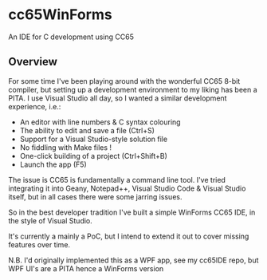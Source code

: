# cc65WinForms

An IDE for C development using CC65

## Overview

For some time I've been playing around with the wonderful CC65 8-bit compiler, but setting up a development environment to my liking has been a PITA. I use Visual Studio all day, so I wanted a similar development experience, i.e.:

* An editor with line numbers & C syntax colouring
* The ability to edit and save a file (Ctrl+S)
* Support for a Visual Studio-style solution file
* No fiddling with Make files !
* One-click building of a project (Ctrl+Shift+B)
* Launch the app (F5)

The issue is CC65 is fundamentally a command line tool. I've tried integrating it into Geany, Notepad++, Visual Studio Code & Visual Studio itself, but in all cases there were some jarring issues.

So in the best developer tradition I've built a simple WinForms CC65 IDE, in the style of Visual Studio.

It's currently a mainly a PoC, but I intend to extend it out to cover missing features over time.

N.B. I'd originally implemented this as a WPF app, see my cc65IDE repo, but WPF UI's are a PITA hence a WinForms version
